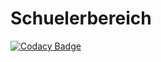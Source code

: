 # Schuelerbereich


[![Codacy Badge](https://app.codacy.com/project/badge/Grade/6d5037f02c7943c0b88fe7dc75eda199)](https://www.codacy.com/gh/Meisterschulen-am-Ostbahnhof-Munchen/Schuelerbereich/dashboard?utm_source=github.com&amp;utm_medium=referral&amp;utm_content=Meisterschulen-am-Ostbahnhof-Munchen/Schuelerbereich&amp;utm_campaign=Badge_Grade)
